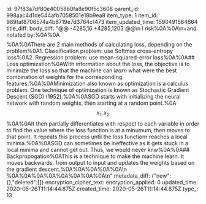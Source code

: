 id: 97f83a7df80e40058b0fa8e90f5c3608
parent_id: 998aac4d1de544afb7058501e18b9ea8
item_type: 1
item_id: 989faf8706574a4b8719e7d3764c1473
item_updated_time: 1590491684664
title_diff: 
body_diff: "@@ -4285,16 +4285,1203 @@\n l risk%0A%0A\n+and notated by:%0A%0A$$%0AJ(W)%0A$$%0A%0AThere are 2 main methods of calculating loss, depending on the problem%0A1. Classification problem: use Softmax cross-entropy loss%0A2. Regression problem: use mean-squared-error loss%0A%0A## Loss optimization%0AWith information about the loss, the objective is to minimize the loss so that the machine can *learn* what were the best combination of weights for the corresponding features.%0A%0AMinimization also known as optimization is a calculus problem. One technique of optimization is known as Stochastic Gradient Descent (SGD) (1952).%0A%0ASGD starts with initializing the neural network with random weights, then starting at a random point.%0A$$ x_1, x_2 $$ %0A%0AIt then partially differentiates with respect to each variable in order to find the value where the loss function is at a minumum, then moves to that point. It repeats this process until the loss functionr reaches a local minima.%0A%0ASGD can sometimes be ineffective as it gets stuck in a local minima and cannot get out. Thus, we would never knw%0A%0A## Backpropogation%0AThis is a technique to make the machine learn. It moves backwards, from output to input and updates the weights based on the gradient descent.%0A%0A%0A%0A%0A\n %0A%0A%0A%0A%0A%0A%0A%0A\n"
metadata_diff: {"new":{},"deleted":[]}
encryption_cipher_text: 
encryption_applied: 0
updated_time: 2020-05-26T11:14:44.875Z
created_time: 2020-05-26T11:14:44.875Z
type_: 13